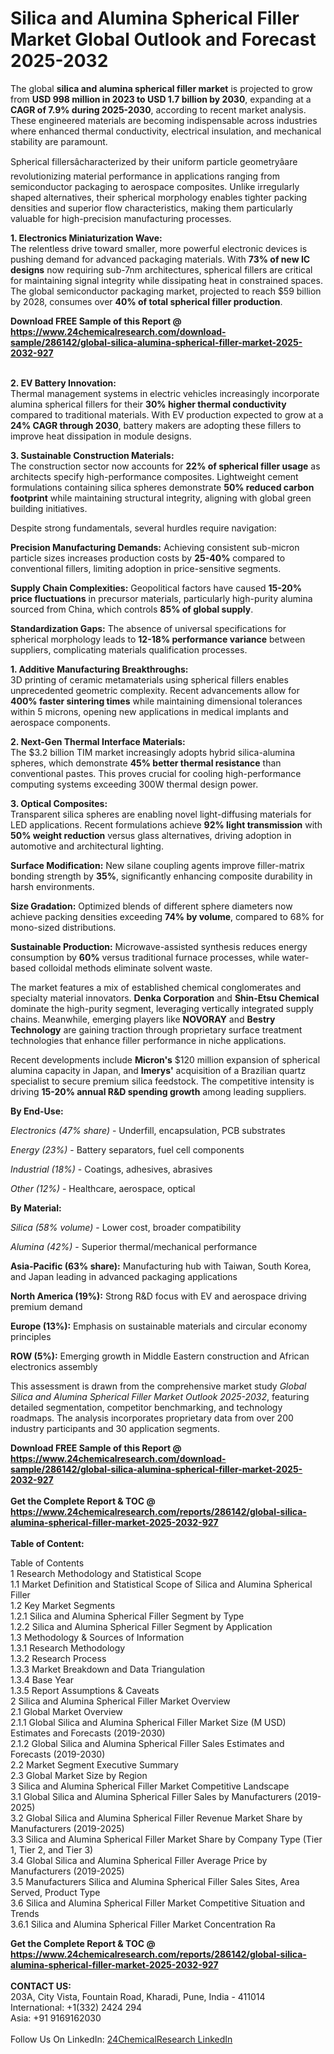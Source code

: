 <h1>Silica and Alumina Spherical Filler Market Global Outlook and Forecast 2025-2032</h1><p>The global <strong>silica and alumina spherical filler market</strong> is projected to grow from <strong>USD 998 million in 2023 to USD 1.7 billion by 2030</strong>, expanding at a <strong>CAGR of 7.9% during 2025-2030</strong>, according to recent market analysis. These engineered materials are becoming indispensable across industries where enhanced thermal conductivity, electrical insulation, and mechanical stability are paramount.</p><p>Spherical fillersâcharacterized by their uniform particle geometryâare revolutionizing material performance in applications ranging from semiconductor packaging to aerospace composites. Unlike irregularly shaped alternatives, their spherical morphology enables tighter packing densities and superior flow characteristics, making them particularly valuable for high-precision manufacturing processes.</p><p><strong>1. Electronics Miniaturization Wave:</strong><br>
The relentless drive toward smaller, more powerful electronic devices is pushing demand for advanced packaging materials. With <strong>73% of new IC designs</strong> now requiring sub-7nm architectures, spherical fillers are critical for maintaining signal integrity while dissipating heat in constrained spaces. The global semiconductor packaging market, projected to reach $59 billion by 2028, consumes over <strong>40% of total spherical filler production</strong>.</p><div><b>Download FREE Sample of this Report @ 
            <a href="https://www.24chemicalresearch.com/download-sample/286142/global-silica-alumina-spherical-filler-market-2025-2032-927">
            https://www.24chemicalresearch.com/download-sample/286142/global-silica-alumina-spherical-filler-market-2025-2032-927</a></b></div><br><p><strong>2. EV Battery Innovation:</strong><br>
Thermal management systems in electric vehicles increasingly incorporate alumina spherical fillers for their <strong>30% higher thermal conductivity</strong> compared to traditional materials. With EV production expected to grow at a <strong>24% CAGR through 2030</strong>, battery makers are adopting these fillers to improve heat dissipation in module designs.</p><p><strong>3. Sustainable Construction Materials:</strong><br>
The construction sector now accounts for <strong>22% of spherical filler usage</strong> as architects specify high-performance composites. Lightweight cement formulations containing silica spheres demonstrate <strong>50% reduced carbon footprint</strong> while maintaining structural integrity, aligning with global green building initiatives.</p><p>Despite strong fundamentals, several hurdles require navigation:</p><p><strong>Precision Manufacturing Demands:</strong> Achieving consistent sub-micron particle sizes increases production costs by <strong>25-40%</strong> compared to conventional fillers, limiting adoption in price-sensitive segments.</p><p><strong>Supply Chain Complexities:</strong> Geopolitical factors have caused <strong>15-20% price fluctuations</strong> in precursor materials, particularly high-purity alumina sourced from China, which controls <strong>85% of global supply</strong>.</p><p><strong>Standardization Gaps:</strong> The absence of universal specifications for spherical morphology leads to <strong>12-18% performance variance</strong> between suppliers, complicating materials qualification processes.</p><p><strong>1. Additive Manufacturing Breakthroughs:</strong><br>
3D printing of ceramic metamaterials using spherical fillers enables unprecedented geometric complexity. Recent advancements allow for <strong>400% faster sintering times</strong> while maintaining dimensional tolerances within 5 microns, opening new applications in medical implants and aerospace components.</p><p><strong>2. Next-Gen Thermal Interface Materials:</strong><br>
The $3.2 billion TIM market increasingly adopts hybrid silica-alumina spheres, which demonstrate <strong>45% better thermal resistance</strong> than conventional pastes. This proves crucial for cooling high-performance computing systems exceeding 300W thermal design power.</p><p><strong>3. Optical Composites:</strong><br>
Transparent silica spheres are enabling novel light-diffusing materials for LED applications. Recent formulations achieve <strong>92% light transmission</strong> with <strong>50% weight reduction</strong> versus glass alternatives, driving adoption in automotive and architectural lighting.</p><p><strong>Surface Modification:</strong> New silane coupling agents improve filler-matrix bonding strength by <strong>35%</strong>, significantly enhancing composite durability in harsh environments.</p><p><strong>Size Gradation:</strong> Optimized blends of different sphere diameters now achieve packing densities exceeding <strong>74% by volume</strong>, compared to 68% for mono-sized distributions.</p><p><strong>Sustainable Production:</strong> Microwave-assisted synthesis reduces energy consumption by <strong>60%</strong> versus traditional furnace processes, while water-based colloidal methods eliminate solvent waste.</p><p>The market features a mix of established chemical conglomerates and specialty material innovators. <strong>Denka Corporation</strong> and <strong>Shin-Etsu Chemical</strong> dominate the high-purity segment, leveraging vertically integrated supply chains. Meanwhile, emerging players like <strong>NOVORAY</strong> and <strong>Bestry Technology</strong> are gaining traction through proprietary surface treatment technologies that enhance filler performance in niche applications.</p><p>Recent developments include <strong>Micron's</strong> $120 million expansion of spherical alumina capacity in Japan, and <strong>Imerys'</strong> acquisition of a Brazilian quartz specialist to secure premium silica feedstock. The competitive intensity is driving <strong>15-20% annual R&amp;D spending growth</strong> among leading suppliers.</p><p><strong>By End-Use:</strong></p><p><em>Electronics (47% share)</em> - Underfill, encapsulation, PCB substrates</p><p><em>Energy (23%)</em> - Battery separators, fuel cell components</p><p><em>Industrial (18%)</em> - Coatings, adhesives, abrasives</p><p><em>Other (12%)</em> - Healthcare, aerospace, optical</p><p><strong>By Material:</strong></p><p><em>Silica (58% volume)</em> - Lower cost, broader compatibility</p><p><em>Alumina (42%)</em> - Superior thermal/mechanical performance</p><p><strong>Asia-Pacific (63% share):</strong> Manufacturing hub with Taiwan, South Korea, and Japan leading in advanced packaging applications</p><p><strong>North America (19%):</strong> Strong R&amp;D focus with EV and aerospace driving premium demand</p><p><strong>Europe (13%):</strong> Emphasis on sustainable materials and circular economy principles</p><p><strong>ROW (5%):</strong> Emerging growth in Middle Eastern construction and African electronics assembly</p><p>This assessment is drawn from the comprehensive market study <em>Global Silica and Alumina Spherical Filler Market Outlook 2025-2032</em>, featuring detailed segmentation, competitor benchmarking, and technology roadmaps. The analysis incorporates proprietary data from over 200 industry participants and 30 application segments.</p><div><b>Download FREE Sample of this Report @ 
            <a href="https://www.24chemicalresearch.com/download-sample/286142/global-silica-alumina-spherical-filler-market-2025-2032-927">
            https://www.24chemicalresearch.com/download-sample/286142/global-silica-alumina-spherical-filler-market-2025-2032-927</a></b></div><br><div><b>Get the Complete Report & TOC @ 
            <a href="https://www.24chemicalresearch.com/reports/286142/global-silica-alumina-spherical-filler-market-2025-2032-927">
            https://www.24chemicalresearch.com/reports/286142/global-silica-alumina-spherical-filler-market-2025-2032-927</a></b></div><br>
            <b>Table of Content:</b><p>Table of Contents<br />
1 Research Methodology and Statistical Scope<br />
1.1 Market Definition and Statistical Scope of Silica and Alumina Spherical Filler<br />
1.2 Key Market Segments<br />
1.2.1 Silica and Alumina Spherical Filler Segment by Type<br />
1.2.2 Silica and Alumina Spherical Filler Segment by Application<br />
1.3 Methodology & Sources of Information<br />
1.3.1 Research Methodology<br />
1.3.2 Research Process<br />
1.3.3 Market Breakdown and Data Triangulation<br />
1.3.4 Base Year<br />
1.3.5 Report Assumptions & Caveats<br />
2 Silica and Alumina Spherical Filler Market Overview<br />
2.1 Global Market Overview<br />
2.1.1 Global Silica and Alumina Spherical Filler Market Size (M USD) Estimates and Forecasts (2019-2030)<br />
2.1.2 Global Silica and Alumina Spherical Filler Sales Estimates and Forecasts (2019-2030)<br />
2.2 Market Segment Executive Summary<br />
2.3 Global Market Size by Region<br />
3 Silica and Alumina Spherical Filler Market Competitive Landscape<br />
3.1 Global Silica and Alumina Spherical Filler Sales by Manufacturers (2019-2025)<br />
3.2 Global Silica and Alumina Spherical Filler Revenue Market Share by Manufacturers (2019-2025)<br />
3.3 Silica and Alumina Spherical Filler Market Share by Company Type (Tier 1, Tier 2, and Tier 3)<br />
3.4 Global Silica and Alumina Spherical Filler Average Price by Manufacturers (2019-2025)<br />
3.5 Manufacturers Silica and Alumina Spherical Filler Sales Sites, Area Served, Product Type<br />
3.6 Silica and Alumina Spherical Filler Market Competitive Situation and Trends<br />
3.6.1 Silica and Alumina Spherical Filler Market Concentration Ra</p><div><b>Get the Complete Report & TOC @ 
            <a href="https://www.24chemicalresearch.com/reports/286142/global-silica-alumina-spherical-filler-market-2025-2032-927">
            https://www.24chemicalresearch.com/reports/286142/global-silica-alumina-spherical-filler-market-2025-2032-927</a></b></div><br><b>CONTACT US:</b><br>
            203A, City Vista, Fountain Road, Kharadi, Pune, India - 411014<br>
            International: +1(332) 2424 294<br>
            Asia: +91 9169162030 <br><br>
            Follow Us On LinkedIn: <a href="https://www.linkedin.com/company/24chemicalresearch/">24ChemicalResearch LinkedIn</a>